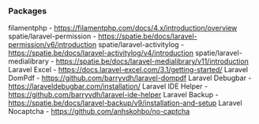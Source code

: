 ### Packages
filamentphp - https://filamentphp.com/docs/4.x/introduction/overview
spatie/laravel-permission - https://spatie.be/docs/laravel-permission/v6/introduction
spatie/laravel-activitylog - https://spatie.be/docs/laravel-activitylog/v4/introduction
spatie/laravel-medialibrary - https://spatie.be/docs/laravel-medialibrary/v11/introduction
Laravel Excel - https://docs.laravel-excel.com/3.1/getting-started/
Laravel DomPdf - https://github.com/barryvdh/laravel-dompdf
Laravel Debugbar - https://laraveldebugbar.com/installation/
Laravel IDE Helper - https://github.com/barryvdh/laravel-ide-helper
Laravel Backup - https://spatie.be/docs/laravel-backup/v9/installation-and-setup
Laravel Nocaptcha - https://github.com/anhskohbo/no-captcha
